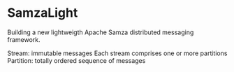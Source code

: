 # SamzaLight
Building a new lightweigth Apache Samza distributed messaging framework.

Stream: immutable messages
Each stream comprises one or more partitions
Partition: totally ordered sequence of messages
